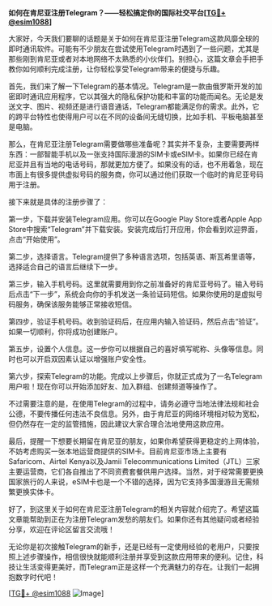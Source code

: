 **如何在肯尼亚注册Telegram？——轻松搞定你的国际社交平台[[TG💪+ @esim1088](https://t.me/s/esim1088)]**

大家好，今天我们要聊的话题是关于如何在肯尼亚注册Telegram这款风靡全球的即时通讯软件。可能有不少朋友在尝试使用Telegram时遇到了一些问题，尤其是那些刚到肯尼亚或者对本地网络不太熟悉的小伙伴们。别担心，这篇文章会手把手教你如何顺利完成注册，让你轻松享受Telegram带来的便捷与乐趣。

首先，我们来了解一下Telegram的基本情况。Telegram是一款由俄罗斯开发的加密即时通讯应用程序，它以其强大的隐私保护功能和丰富的功能而闻名。无论是发送文字、图片、视频还是进行语音通话，Telegram都能满足你的需求。此外，它的跨平台特性也使得用户可以在不同的设备间无缝切换，比如手机、平板电脑甚至是电脑。

那么，在肯尼亚注册Telegram需要做哪些准备呢？其实并不复杂，主要需要两样东西：一部智能手机以及一张支持国际漫游的SIM卡或eSIM卡。如果你已经在肯尼亚并且有当地的电话号码，那就更加方便了。如果没有的话，也不用着急，现在市面上有很多提供虚拟号码的服务商，你可以通过他们获取一个临时的肯尼亚号码用于注册。

接下来就是具体的注册步骤了：

第一步，下载并安装Telegram应用。你可以在Google Play Store或者Apple App Store中搜索“Telegram”并下载安装。安装完成后打开应用，你会看到欢迎界面，点击“开始使用”。

第二步，选择语言。Telegram提供了多种语言选项，包括英语、斯瓦希里语等，选择适合自己的语言后继续下一步。

第三步，输入手机号码。这里就需要用到你之前准备好的肯尼亚号码了。输入号码后点击“下一步”，系统会向你的手机发送一条验证码短信。如果你使用的是虚拟号码服务，确保该服务能够正常接收短信。

第四步，验证手机号码。收到验证码后，在应用内输入验证码，然后点击“验证”。如果一切顺利，你将成功创建账户。

第五步，设置个人信息。这一步你可以根据自己的喜好填写昵称、头像等信息。同时也可以开启双因素认证以增强账户安全性。

第六步，探索Telegram的功能。完成以上步骤后，你就正式成为了一名Telegram用户啦！现在你可以开始添加好友、加入群组、创建频道等操作了。

不过需要注意的是，在使用Telegram的过程中，请务必遵守当地法律法规和社会公德，不要传播任何违法不良信息。另外，由于肯尼亚的网络环境相对较为宽松，但仍然存在一定的监管措施，因此建议大家合理合法地使用这款应用。

最后，提醒一下想要长期留在肯尼亚的朋友，如果你希望获得更稳定的上网体验，不妨考虑购买一张本地运营商提供的SIM卡。目前肯尼亚市场上主要有Safaricom、Airtel Kenya以及Jamii Telecommunications Limited（JTL）三家主要运营商，它们各自推出了不同资费套餐供用户选择。当然，对于经常需要更换国家旅行的人来说，eSIM卡也是一个不错的选择，因为它支持多国漫游且无需频繁更换实体卡。

好了，到这里关于如何在肯尼亚注册Telegram的相关内容就介绍完了。希望这篇文章能帮助到正在为注册Telegram发愁的朋友们。如果你还有其他疑问或者经验分享，欢迎在评论区留言交流哦！

无论你是初次接触Telegram的新手，还是已经有一定使用经验的老用户，只要按照上述步骤操作，相信很快就能顺利注册并享受到这款应用带来的便利。记住，科技让生活变得更美好，而Telegram正是这样一个充满魅力的存在。让我们一起拥抱数字时代吧！

[[TG💪+ @esim1088](https://t.me/s/esim1088) ![Image](https://i.postimg.cc/4NQfJmqS/Snipaste-2025-05-13-00-14-12.png)]